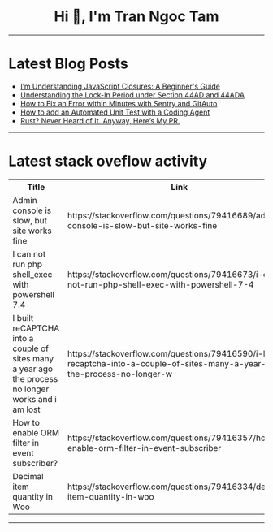<h1 align="center">Hi 👋, I'm Tran Ngoc Tam</h1>

---

# Latest Blog Posts 
<!-- BLOG-POST-LIST:START -->
- [I’m Understanding JavaScript Closures: A Beginner&#39;s Guide](https://dev.to/krushna_sananse/im-understanding-javascript-closures-a-beginners-guide-47hd)
- [Understanding the Lock-In Period under Section 44AD and 44ADA](https://dev.to/susheel_kumar/understanding-the-lock-in-period-under-section-44ad-and-44ada-206d)
- [How to Fix an Error within Minutes with Sentry and GitAuto](https://dev.to/gitautoai/how-to-fix-an-error-within-minutes-with-sentry-and-gitauto-433g)
- [How to add an Automated Unit Test with a Coding Agent](https://dev.to/gitautoai/how-to-add-an-automated-unit-test-with-a-coding-agent-34cn)
- [Rust? Never Heard of It. Anyway, Here’s My PR.](https://dev.to/uday-rana/rust-never-heard-of-it-anyway-heres-my-pr-egi)
<!-- BLOG-POST-LIST:END -->

---

# Latest stack oveflow activity
<table>
  <tr><th>Title</th><th>Link</th></tr>
  <!-- STACKOVERFLOW:START --><tr><td>Admin console is slow, but site works fine</td><td>https://stackoverflow.com/questions/79416689/admin-console-is-slow-but-site-works-fine</td></tr><tr><td>I can not run php shell_exec with powershell 7.4</td><td>https://stackoverflow.com/questions/79416673/i-can-not-run-php-shell-exec-with-powershell-7-4</td></tr><tr><td>I built reCAPTCHA into a couple of sites many a year ago the process no longer works and i am lost</td><td>https://stackoverflow.com/questions/79416590/i-built-recaptcha-into-a-couple-of-sites-many-a-year-ago-the-process-no-longer-w</td></tr><tr><td>How to enable ORM filter in event subscriber?</td><td>https://stackoverflow.com/questions/79416357/how-to-enable-orm-filter-in-event-subscriber</td></tr><tr><td>Decimal item quantity in Woo</td><td>https://stackoverflow.com/questions/79416334/decimal-item-quantity-in-woo</td></tr><!-- STACKOVERFLOW:END -->
</table>

---


